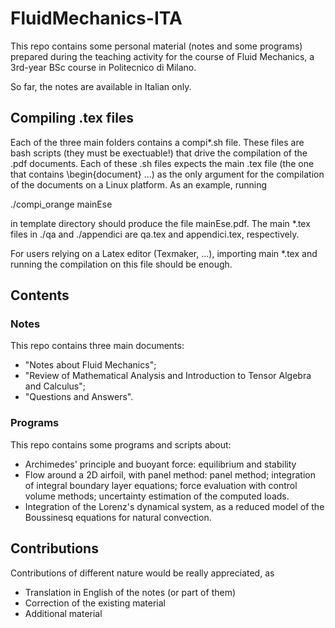# FluidMechanics-ITA

This repo contains some personal material (notes and some programs) prepared during the teaching activity for the course of Fluid Mechanics, a 3rd-year BSc course in Politecnico di Milano.

So far, the notes are available in Italian only.

## Compiling .tex files
Each of the three main folders contains a compi*.sh file. These files are bash scripts (they must be exectuable!) that drive the compilation of the .pdf documents. Each of these .sh files expects the main .tex file (the one that contains \begin{document} ...) as the only argument for the compilation of the documents on a Linux platform. As an example, running

 ./compi_orange mainEse
 
in template directory should produce the file mainEse.pdf. The main *.tex files in ./qa and ./appendici are qa.tex and appendici.tex, respectively.

For users relying on a Latex editor (Texmaker, ...), importing main *.tex and running the compilation on this file should be enough.

## Contents
### Notes
This repo contains three main documents: 
- "Notes about Fluid Mechanics";
- "Review of Mathematical Analysis and Introduction to Tensor Algebra and Calculus";
- "Questions and Answers".

### Programs
This repo contains some programs and scripts about:
- Archimedes' principle and buoyant force: equilibrium and stability
- Flow around a 2D airfoil, with panel method: panel method; integration of integral boundary layer equations; force evaluation with control volume methods; uncertainty estimation of the computed loads.
- Integration of the Lorenz's dynamical system, as a reduced model of the Boussinesq equations for natural convection.

## Contributions
Contributions of different nature would be really appreciated, as
- Translation in English of the notes (or part of them)
- Correction of the existing material
- Additional material
